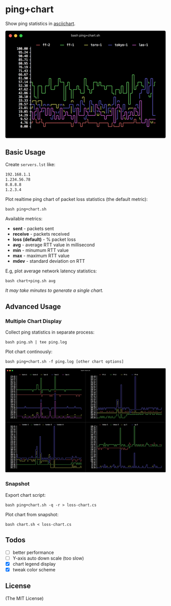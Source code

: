 # ping+chart

Show ping statistics in [asciichart](https://github.com/kroitor/asciichart).

<img src="docs/screenshot-1.png" width="512" alt="screenshot.png"></img>

## Basic Usage

Create `servers.lst` like:

    192.168.1.1
    1.234.56.78
    8.8.8.8
    1.2.3.4

Plot realtime ping chart of packet loss statistics (the default metric):

    bash ping+chart.sh

Available metrics:

- **sent** - packets sent
- **receive** - packets received
- **loss (default)** - % packet loss
- **avg** - average RTT value in millisecond
- **min** - minumum RTT value
- **max** - maximum RTT value
- **mdev** - standard deviation on RTT

E.g, plot average network latency statistics:

    bash chart+ping.sh avg

_It may take minutes to generate a single chart._

## Advanced Usage

### Multiple Chart Display

Collect ping statistics in separate process:

    bash ping.sh | tee ping.log

Plot chart continously:

    bash ping+chart.sh -f ping.log [other chart options]

![multiple chart display](docs/screenshot-2.png)

### Snapshot

Export chart script:

    bash ping+chart.sh -q -r > loss-chart.cs

Plot chart from snapshot:

    bash chart.sh < loss-chart.cs

## Todos

- [ ] better performance
- [ ] Y-axis auto down scale (too slow)
- [x] chart legend display
- [x] tweak color scheme

## License

(The MIT License)
